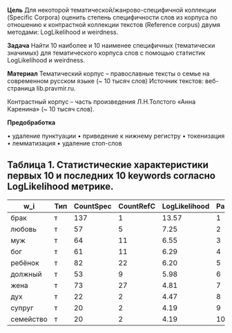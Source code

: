 **Цель**
Для некоторой тематической/жанрово-специфичной коллекции (Specific Corpora) оценить степень специфичности слов из корпуса по отношению к контрастной коллекции текстов (Reference corpus) двумя методами: LogLikelihood и weirdness.

**Задача**
Найти 10 наиболее и 10 наименее специфичных (тематически значимых) для тематического корпуса слов с помощью статистик LogLikelihood и weirdness.

**Материал**
Тематический корпус – православные тексты о семье на современном русском языке (~ 10 тысяч слов)
Источник текстов: веб-страница lib.pravmir.ru.

Контрастный корпус – часть произведения Л.Н.Толстого «Анна Каренина» (~ 10 тысяч слов).

**Предобработка** 

•	удаление пунктуации
•	приведение к нижнему регистру
•	токенизация
•	лемматизация
•	удаление стоп-слов

## Таблица 1. Статистические характеристики первых 10 и последних 10 keywords согласно LogLikelihood метрике.

w_i |Тип |CountSpec |CountRefC |LogLikelihood|Ранг1|Weirdness|Ранг2
---|----|-----------------------------------|-------------------------------|-------------|----|-----------------|----
брак|т|137|1|13.57|1||		
любовь|т|57|5|7.25|2||	
муж|т|64|11|6.55|3||
бог|т|61|11|6.29|4||	
ребёнок|т|82|22|6.20|5||
должный|т|53|9|5.98|6||
жена|т|73|27|4.81|7||
дух|т|22|2|4.47|8||	
супруг|т|20|2|4.19|9||	
семейство|т|20|2|4.19|10||		
